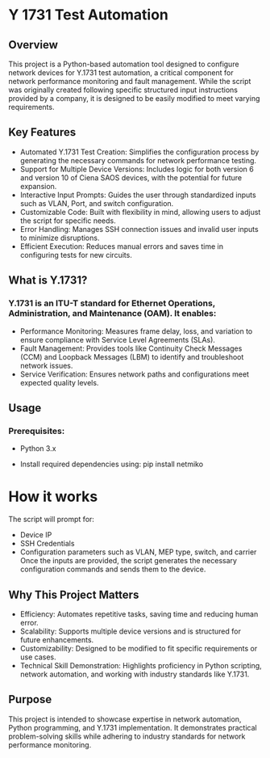 # Y 1731 Test Automation

## Overview
This project is a Python-based automation tool designed to configure network devices for Y.1731 test automation, a critical component for network performance monitoring and fault management. While the script was originally created following specific structured input instructions provided by a company, it is designed to be easily modified to meet varying requirements.

## Key Features
- Automated Y.1731 Test Creation: Simplifies the configuration process by generating the necessary commands for network performance testing.
- Support for Multiple Device Versions: Includes logic for both version 6 and version 10 of Ciena SAOS devices, with the potential for future expansion.
- Interactive Input Prompts: Guides the user through standardized inputs such as VLAN, Port, and switch configuration.
- Customizable Code: Built with flexibility in mind, allowing users to adjust the script for specific needs.
- Error Handling: Manages SSH connection issues and invalid user inputs to minimize disruptions.
- Efficient Execution: Reduces manual errors and saves time in configuring tests for new circuits.

## What is Y.1731?
### Y.1731 is an ITU-T standard for Ethernet Operations, Administration, and Maintenance (OAM). It enables:
- Performance Monitoring: Measures frame delay, loss, and variation to ensure compliance with Service Level Agreements (SLAs).
- Fault Management: Provides tools like Continuity Check Messages (CCM) and Loopback Messages (LBM) to identify and troubleshoot network issues.
- Service Verification: Ensures network paths and configurations meet expected quality levels.

## Usage
### Prerequisites:
- Python 3.x

- Install required dependencies using:
  pip install netmiko

# How it works
The script will prompt for:
- Device IP
- SSH Credentials
- Configuration parameters such as VLAN, MEP type, switch, and carrier
Once the inputs are provided, the script generates the necessary configuration commands and sends them to the device.

## Why This Project Matters
- Efficiency: Automates repetitive tasks, saving time and reducing human error.
- Scalability: Supports multiple device versions and is structured for future enhancements.
- Customizability: Designed to be modified to fit specific requirements or use cases.
- Technical Skill Demonstration: Highlights proficiency in Python scripting, network automation, and working with industry standards like Y.1731.

## Purpose
This project is intended to showcase expertise in network automation, Python programming, and Y.1731 implementation. It demonstrates practical problem-solving skills while adhering to industry standards for network performance monitoring.
